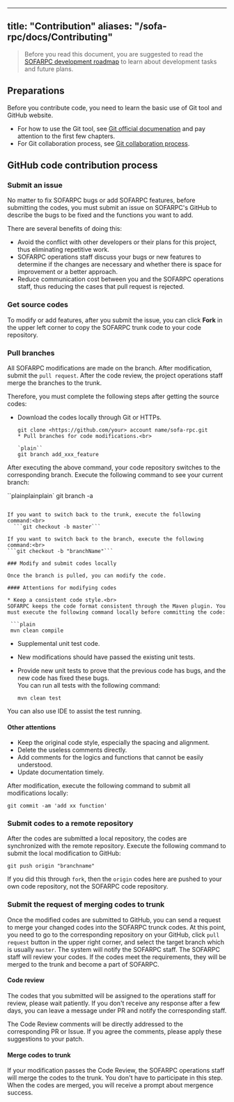 
---

title: "Contribution"
aliases: "/sofa-rpc/docs/Contributing"
---

> Before you read this document, you are suggested to read the [SOFARPC development roadmap](https://github.com/sofastack/sofa-rpc/wiki/RoadMap) to learn about development tasks and future plans.

## Preparations

Before you contribute code, you need to learn the basic use of Git tool and GitHub website.

* For how to use the Git tool, see [Git official documenation](http://git-scm.com/book/zh/v1) and pay attention to the first few chapters.
* For Git collaboration process, see [Git collaboration process](http://www.ruanyifeng.com/blog/2015/12/git-workflow.html).

## GitHub code contribution process

### Submit an issue

No matter to fix SOFARPC bugs or add SOFARPC features, before submitting the codes, you must submit an issue on SOFARPC's GitHub to describe the bugs to be fixed and the functions you want to add.

There are several benefits of doing this:

* Avoid the conflict with other developers or their plans for this project, thus eliminating repetitive work.
* SOFARPC operations staff discuss your bugs or new features to determine if the changes are necessary and whether there is space for improvement or a better approach.
* Reduce communication cost between you and the SOFARPC operations staff, thus reducing the cases that pull request is rejected.

### Get source codes

To modify or add features, after you submit the issue, you can click **Fork** in the upper left corner to copy the SOFARPC trunk code to your code repository.

### Pull branches

All SOFARPC modifications are made on the branch. After modification, submit the `pull request`. After the code review, the project operations staff merge the branches to the trunk.

Therefore, you must complete the following steps after getting the source codes:

* Download the codes locally through Git or HTTPs.<br>

   ```
   git clone <https://github.com/your> account name/sofa-rpc.git
  * Pull branches for code modifications.<br>

   `plain``
   git branch add_xxx_feature

After executing the above command, your code repository switches to the corresponding branch. Execute the following command to see your current branch:<br>

 ``plainplainplain`
   git branch -a

 ```
 
If you want to switch back to the trunk, execute the following command:<br>
   ```git checkout -b master```
 
If you want to switch back to the branch, execute the following command:<br>
 ```git checkout -b "branchName"```

### Modify and submit codes locally

Once the branch is pulled, you can modify the code.

#### Attentions for modifying codes

* Keep a consistent code style.<br>
SOFARPC keeps the code format consistent through the Maven plugin. You must execute the following command locally before committing the code:
  
  ```plain
  mvn clean compile
  ```

* Supplemental unit test code.
* New modifications should have passed the existing unit tests.
* Provide new unit tests to prove that the previous code has bugs, and the new code has fixed these bugs.<br>
You can run all tests with the following command:

  ```plain
  mvn clean test
  ```

 You can also use IDE to assist the test running.

#### Other attentions

* Keep the original code style, especially the spacing and alignment.
* Delete the useless comments directly.
* Add comments for the logics and functions that cannot be easily understood.
* Update documentation timely.

After modification, execute the following command to submit all modifications locally:<br>
  
  ```plain
  git commit -am 'add xx function'
  ```

### Submit codes to a remote repository

After the codes are submitted a local repository, the codes are synchronized with the remote repository. Execute the following command to submit the local modification to GitHub:

```plain
git push origin "branchname"
```

If you did this through `fork`, then the `origin` codes here are pushed to your own code repository, not the SOFARPC code repository.

### Submit the request of merging codes to trunk

Once the modified codes are submitted to GitHub, you can send a request to merge your changed codes into the SOFARPC trunck codes. At this point, you need to go to the corresponding repository on your GitHub, click `pull request` button in the upper right corner, and select the target branch which is usually `master`. The system will notify the SOFARPC staff. The SOFARPC staff will review your codes. If the codes meet the requirements, they will be merged to the trunk and become a part of SOFARPC.

#### Code review

The codes that you submitted will be assigned to the operations staff for review, please wait patiently. If you don't receive any response after a few days, you can leave a message under PR and notify the corresponding staff.

The Code Review comments will be directly addressed to the corresponding PR or Issue. If you agree the comments, please apply these suggestions to your patch.

#### Merge codes to trunk

If your modification passes the Code Review, the SOFARPC operations staff will merge the codes to the trunk. You don't have to participate in this step. When the codes are merged, you will receive a prompt about mergence success.
